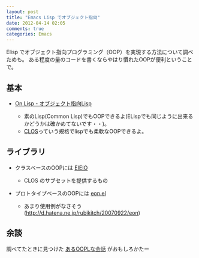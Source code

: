 ```yaml
---
layout: post
title: "Emacs Lisp でオブジェクト指向"
date: 2012-04-14 02:05
comments: true
categories: Emacs
---
```

Elisp でオブジェクト指向プログラミング（OOP）を実現する方法について調べためも。
ある程度の量のコードを書くならやはり慣れたOOPが便利ということで。

## 基本

* [On Lisp - オブジェクト指向Lisp](http://www.asahi-net.or.jp/~kc7k-nd/onlispjhtml/objectOrientedLisp.html)

    * 素のLisp(Common Lisp)でもOOPできるよ(ELispでも同じように出来るかどうかは確かめてないです・・)。
    * [CLOS](http://ja.wikipedia.org/wiki/Common_Lisp_Object_System)っていう規格でlispでも柔軟なOOPできるよ。


## ライブラリ

* クラスベースのOOPには [EIEIO](http://cedet.sourceforge.net/eieio.shtml)
   * CLOS のサブセットを提供するもの

* プロトタイプベースのOOPには  [eon.el](http://www.mail-archive.com/gnu-emacs-sources@gnu.org/msg01190.html)
   * あまり使用例がなさそう(http://d.hatena.ne.jp/rubikitch/20070922/eon)

## 余談

調べてたときに見つけた [あるOOPLな会話](http://sumim.no-ip.com:8080/wiki/748) がおもしろかたー
